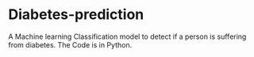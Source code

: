# Diabetes-prediction
A Machine learning Classification model to detect if a person is suffering from diabetes. The Code is in Python.
